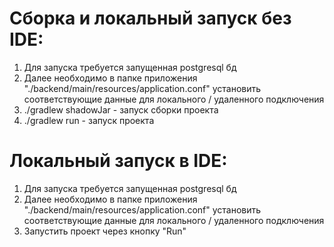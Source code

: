 # Сборка и локальный запуск без IDE:

1. Для запуска требуется запущенная postgresql бд
2. Далее необходимо в папке приложения "./backend/main/resources/application.conf"
   установить соответствующие данные для локального / удаленного
   подключения
3. ./gradlew shadowJar - запуск сборки проекта
4. ./gradlew run - запуск проекта

# Локальный запуск в IDE:

1. Для запуска требуется запущенная postgresql бд
2. Далее необходимо в папке приложения "./backend/main/resources/application.conf"
   установить соответствующие данные для локального / удаленного
   подключения
3. Запустить проект через кнопку "Run"

